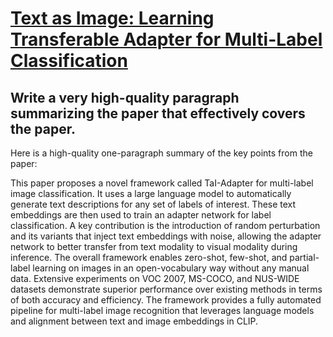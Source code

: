 # [Text as Image: Learning Transferable Adapter for Multi-Label   Classification](https://arxiv.org/abs/2312.04160)

## Write a very high-quality paragraph summarizing the paper that effectively covers the paper.

 Here is a high-quality one-paragraph summary of the key points from the paper:

This paper proposes a novel framework called TaI-Adapter for multi-label image classification. It uses a large language model to automatically generate text descriptions for any set of labels of interest. These text embeddings are then used to train an adapter network for label classification. A key contribution is the introduction of random perturbation and its variants that inject text embeddings with noise, allowing the adapter network to better transfer from text modality to visual modality during inference. The overall framework enables zero-shot, few-shot, and partial-label learning on images in an open-vocabulary way without any manual data. Extensive experiments on VOC 2007, MS-COCO, and NUS-WIDE datasets demonstrate superior performance over existing methods in terms of both accuracy and efficiency. The framework provides a fully automated pipeline for multi-label image recognition that leverages language models and alignment between text and image embeddings in CLIP.

